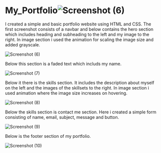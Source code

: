 # My_Portfolio![Screenshot (6)](https://github.com/omkar6151/My_Portfolio/assets/129153570/824d4311-5107-42d5-8ce8-66db9dd10d76)

I created a simple and basic portfolio website using HTML and CSS. The first screenshot consists of a navbar and below contains the hero section which includes
heading and subheading to the left and my image to the right. In image section i used the animation for scaling the image size and added grayscale.

![Screenshot (6)](https://github.com/omkar6151/My_Portfolio/assets/129153570/ded40e57-68ff-41ce-892a-8374e95cf2b4)

Below this section is a faded text which includs my name.

![Screenshot (7)](https://github.com/omkar6151/My_Portfolio/assets/129153570/cb480182-b4e1-46aa-a358-0f1fc86d73c1)


Below it there is the skills section. It includes the description about myself on the left and the images of the skillsets to the right.
In image section i used animation where the image size increases on hovering.

![Screenshot (8)](https://github.com/omkar6151/My_Portfolio/assets/129153570/ba39a3ba-43f7-46b0-85b9-7ade6bfd3bdd)


Below the skills section is contact me section. Here i created a simple form consisting of name, email, subject, message and button.

![Screenshot (9)](https://github.com/omkar6151/My_Portfolio/assets/129153570/f73b3c84-3638-4c80-b393-1bf09a013640)


Below is the footer section of my portfolio.

![Screenshot (10)](https://github.com/omkar6151/My_Portfolio/assets/129153570/461e6206-789c-4192-90c1-0e7661ba1a8f)


